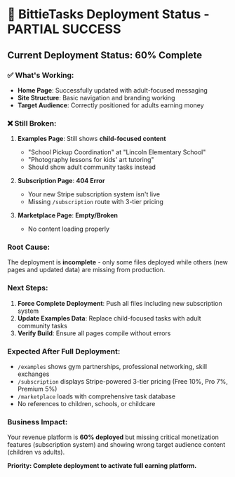 # 🔄 BittieTasks Deployment Status - PARTIAL SUCCESS

## **Current Deployment Status: 60% Complete**

### **✅ What's Working:**
- **Home Page**: Successfully updated with adult-focused messaging
- **Site Structure**: Basic navigation and branding working
- **Target Audience**: Correctly positioned for adults earning money

### **❌ Still Broken:**
1. **Examples Page**: Still shows **child-focused content**
   - "School Pickup Coordination" at "Lincoln Elementary School"
   - "Photography lessons for kids' art tutoring"
   - Should show adult community tasks instead

2. **Subscription Page**: **404 Error**
   - Your new Stripe subscription system isn't live
   - Missing `/subscription` route with 3-tier pricing

3. **Marketplace Page**: **Empty/Broken**
   - No content loading properly

### **Root Cause:**
The deployment is **incomplete** - only some files deployed while others (new pages and updated data) are missing from production.

### **Next Steps:**
1. **Force Complete Deployment**: Push all files including new subscription system
2. **Update Examples Data**: Replace child-focused tasks with adult community tasks  
3. **Verify Build**: Ensure all pages compile without errors

### **Expected After Full Deployment:**
- `/examples` shows gym partnerships, professional networking, skill exchanges
- `/subscription` displays Stripe-powered 3-tier pricing (Free 10%, Pro 7%, Premium 5%)
- `/marketplace` loads with comprehensive task database
- No references to children, schools, or childcare

### **Business Impact:**
Your revenue platform is **60% deployed** but missing critical monetization features (subscription system) and showing wrong target audience content (children vs adults).

**Priority: Complete deployment to activate full earning platform.**